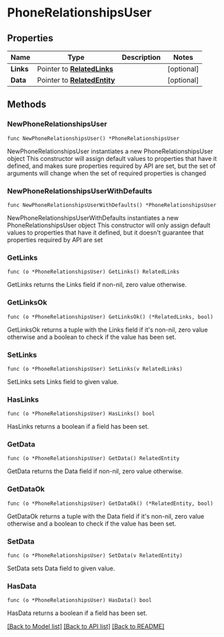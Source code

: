 # PhoneRelationshipsUser

## Properties

Name | Type | Description | Notes
------------ | ------------- | ------------- | -------------
**Links** | Pointer to [**RelatedLinks**](RelatedLinks.md) |  | [optional] 
**Data** | Pointer to [**RelatedEntity**](RelatedEntity.md) |  | [optional] 

## Methods

### NewPhoneRelationshipsUser

`func NewPhoneRelationshipsUser() *PhoneRelationshipsUser`

NewPhoneRelationshipsUser instantiates a new PhoneRelationshipsUser object
This constructor will assign default values to properties that have it defined,
and makes sure properties required by API are set, but the set of arguments
will change when the set of required properties is changed

### NewPhoneRelationshipsUserWithDefaults

`func NewPhoneRelationshipsUserWithDefaults() *PhoneRelationshipsUser`

NewPhoneRelationshipsUserWithDefaults instantiates a new PhoneRelationshipsUser object
This constructor will only assign default values to properties that have it defined,
but it doesn't guarantee that properties required by API are set

### GetLinks

`func (o *PhoneRelationshipsUser) GetLinks() RelatedLinks`

GetLinks returns the Links field if non-nil, zero value otherwise.

### GetLinksOk

`func (o *PhoneRelationshipsUser) GetLinksOk() (*RelatedLinks, bool)`

GetLinksOk returns a tuple with the Links field if it's non-nil, zero value otherwise
and a boolean to check if the value has been set.

### SetLinks

`func (o *PhoneRelationshipsUser) SetLinks(v RelatedLinks)`

SetLinks sets Links field to given value.

### HasLinks

`func (o *PhoneRelationshipsUser) HasLinks() bool`

HasLinks returns a boolean if a field has been set.

### GetData

`func (o *PhoneRelationshipsUser) GetData() RelatedEntity`

GetData returns the Data field if non-nil, zero value otherwise.

### GetDataOk

`func (o *PhoneRelationshipsUser) GetDataOk() (*RelatedEntity, bool)`

GetDataOk returns a tuple with the Data field if it's non-nil, zero value otherwise
and a boolean to check if the value has been set.

### SetData

`func (o *PhoneRelationshipsUser) SetData(v RelatedEntity)`

SetData sets Data field to given value.

### HasData

`func (o *PhoneRelationshipsUser) HasData() bool`

HasData returns a boolean if a field has been set.


[[Back to Model list]](../README.md#documentation-for-models) [[Back to API list]](../README.md#documentation-for-api-endpoints) [[Back to README]](../README.md)


